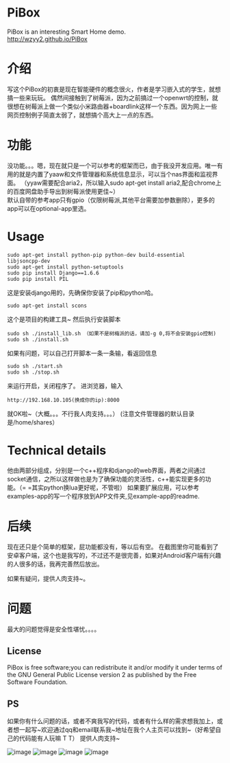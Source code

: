 # PiBox #
PiBox is an interesting Smart Home demo.<br>
http://wzyy2.github.io/PiBox

# 介绍 #
写这个PiBox的初衷是现在智能硬件的概念很火，作者是学习嵌入式的学生，就想搞一些来玩玩。
偶然间接触到了树莓派，因为之前搞过一个openwrt的控制，就很想在树莓派上做一个类似小米路由器+boardlink这样一个东西。因为网上一些网页控制例子简直太弱了，就想搞个高大上一点的东西。

# 功能 #
没功能。。。嗯，现在就只是一个可以参考的框架而已，由于我没开发应用。唯一有用的就是内置了yaaw和文件管理器和系统信息显示，可以当个nas界面和监视界面。
（yyaw需要配合aria2，所以输入sudo apt-get install aria2,配合chrome上的百度网盘助手导出到树莓派使用更佳~）<br>
默认自带的参考app只有gpio（仅限树莓派,其他平台需要加参数删除），更多的app可以在optional-app里选。

# Usage #
    sudo apt-get install python-pip python-dev build-essential  libjsoncpp-dev
    sudo apt-get install python-setuptools
    sudo pip install Django==1.6.6
    sudo pip install PIL 
这是安装django用的，先确保你安装了pip和python哈。

    sudo apt-get install scons
这个是项目的构建工具~
然后执行安装脚本

    sudo sh ./install_lib.sh （如果不是树梅派的话，请加-g 0,将不会安装gpio控制)
    sudo sh ./install.sh
如果有问题，可以自己打开脚本一条一条输，看返回信息

    sudo sh ./start.sh 
    sudo sh ./stop.sh
来运行开启，关闭程序了。
进浏览器，输入

    http://192.168.10.105(换成你的ip):8000
就OK啦~（大概。。。不行我人肉支持。。。）
(注意文件管理器的默认目录是/home/shares）



# Technical details #
他由两部分组成，分别是一个c++程序和django的web界面，两者之间通过socket通信，之所以这样做也是为了确保功能的灵活性，c++能实现更多的功能。（= =其实python换lua更好呢，不管啦）
如果要扩展应用，可以参考examples-app的写一个程序放到APP文件夹,见example-app的readme.
# 后续 #
现在还只是个简单的框架，屁功能都没有，等以后有空。
在截图里你可能看到了安卓客户端，这个也是我写的，不过还不是很完善，如果对Android客户端有兴趣的人很多的话，我再完善然后放出。

如果有疑问，提供人肉支持~。

# 问题 #
最大的问题觉得是安全性堪忧。。。。

## License ##
PiBox is free software;you can redistribute it and/or modify it under terms of the GNU General Public License version 2 as published by the Free Software Foundation.
## PS ##
如果你有什么问题的话，或者不爽我写的代码，或者有什么样的需求想我加上，或者想一起写~欢迎通过qq和email联系我~地址在我个人主页可以找到~（好希望自己的代码能有人玩嘛 T T）
提供人肉支持~



![image](http://www.iotwrt.com/jpg/pibox1.jpg)
![image](http://www.iotwrt.com/jpg/pibox2.jpg)
![image](http://www.iotwrt.com/jpg/pibox3.jpg)
![image](http://www.iotwrt.com/jpg/pibox4.png)
